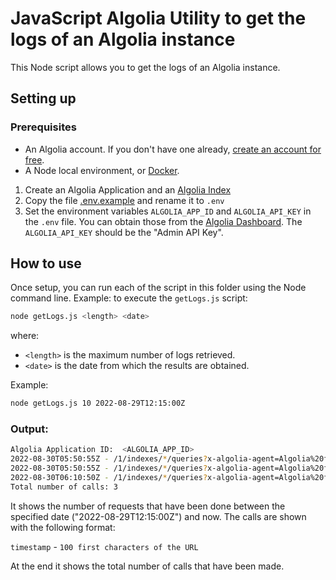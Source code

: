# JavaScript Algolia Utility to get the logs of an Algolia instance

This Node script allows you to get the logs of an Algolia instance. 

## Setting up

### Prerequisites

- An Algolia account. If you don't have one already, [create an account for free](https://www.algolia.com/users/sign_up).
- A Node local environment, or [Docker](https://www.docker.com/get-started).

1. Create an Algolia Application and an [Algolia Index](https://www.algolia.com/doc/guides/getting-started/quick-start/tutorials/getting-started-with-the-dashboard/#indices)
2. Copy the file [.env.example](.env.example) and rename it to `.env`
3. Set the environment variables `ALGOLIA_APP_ID` and `ALGOLIA_API_KEY` in the `.env` file. You can obtain those from the [Algolia Dashboard](https://www.algolia.com/api-keys/). The `ALGOLIA_API_KEY` should be the "Admin API Key".

## How to use

Once setup, you can run each of the script in this folder using the Node command line.
Example: to execute the `getLogs.js` script:

```bash
node getLogs.js <length> <date>
```
where:

- `<length>` is the maximum number of logs retrieved.
- `<date>` is the date from which the results are obtained.

Example:
```bash
node getLogs.js 10 2022-08-29T12:15:00Z
```

### Output:
```bash
Algolia Application ID:  <ALGOLIA_APP_ID>
2022-08-30T05:50:55Z - /1/indexes/*/queries?x-algolia-agent=Algolia%20for%20JavaScript%20(4.13.0)%3B%20Node.js%20(14.17.1)%...
2022-08-30T05:50:55Z - /1/indexes/*/queries?x-algolia-agent=Algolia%20for%20JavaScript%20(4.13.0)%3B%20Node.js%20(14.17.1)%...
2022-08-30T06:10:50Z - /1/indexes/*/queries?x-algolia-agent=Algolia%20for%20JavaScript%20(4.13.0)%3B%20Browser%20(lite)%3B%...
Total number of calls: 3
```
It shows the number of requests that have been done between the specified date ("2022-08-29T12:15:00Z") and now. 
The calls are shown with the following format:

`timestamp` - `100 first characters of the URL`

At the end it shows the total number of calls that have been made.
